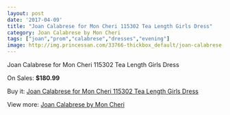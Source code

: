 ```yaml
---
layout: post
date: '2017-04-09'
title: "Joan Calabrese for Mon Cheri 115302 Tea Length Girls Dress"
category: Joan Calabrese by Mon Cheri
tags: ["joan","prom","calabrese","dresses","evening"]
image: http://img.princessan.com/33766-thickbox_default/joan-calabrese-for-mon-cheri-115302-tea-length-girls-dress.jpg
---
```

Joan Calabrese for Mon Cheri 115302 Tea Length Girls Dress

On Sales: **$180.99**
<a href="https://www.princessan.com/en/15732-joan-calabrese-for-mon-cheri-115302-tea-length-girls-dress.html"><amp-img layout="responsive" width="600" height="600" src="//img.princessan.com/33766-thickbox_default/joan-calabrese-for-mon-cheri-115302-tea-length-girls-dress.jpg" alt="Joan Calabrese for Mon Cheri 115302 Tea Length Girls Dress 0" /></a>
<a href="https://www.princessan.com/en/15732-joan-calabrese-for-mon-cheri-115302-tea-length-girls-dress.html"><amp-img layout="responsive" width="600" height="600" src="//img.princessan.com/33767-thickbox_default/joan-calabrese-for-mon-cheri-115302-tea-length-girls-dress.jpg" alt="Joan Calabrese for Mon Cheri 115302 Tea Length Girls Dress 1" /></a>

Buy it: [Joan Calabrese for Mon Cheri 115302 Tea Length Girls Dress](https://www.princessan.com/en/15732-joan-calabrese-for-mon-cheri-115302-tea-length-girls-dress.html "Joan Calabrese for Mon Cheri 115302 Tea Length Girls Dress")

View more: [Joan Calabrese by Mon Cheri](https://www.princessan.com/en/118- "Joan Calabrese by Mon Cheri")